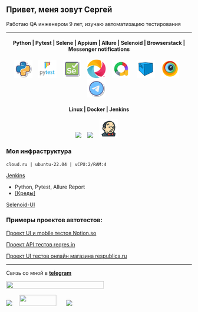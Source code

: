 ## Привет, меня зовут Сергей

Работаю QA инженером 9 лет, изучаю автоматизацию тестирования

---

<h4 align="center">Python | Pytest | Selene | Appium | Allure | Selenoid | Browserstack | Messenger notifications</h4>
<h4 align="center">

<img height="50" src="https://github.com/vinterbris/notion-project/blob/master/resources/images/Python.png"/>      &nbsp;&nbsp;&nbsp;
<img height="50" src="https://github.com/vinterbris/notion-project/blob/master/resources/images/Pytest.svg"/>      &nbsp;&nbsp;&nbsp;
<img height="50" src="https://github.com/vinterbris/notion-project/blob/master/resources/images/Selene.png"/>      &nbsp;&nbsp;&nbsp;
<img height="50" src="https://github.com/vinterbris/notion-project/blob/master/resources/images/appium.png"/>      &nbsp;&nbsp;&nbsp;
<img height="50" src="https://github.com/vinterbris/notion-project/blob/master/resources/images/allure.png"/>      &nbsp;&nbsp;&nbsp;
<img height="50" src="https://github.com/vinterbris/notion-project/blob/master/resources/images/Selenoid.svg"/>    &nbsp;&nbsp;&nbsp;
<img height="50" src="https://github.com/vinterbris/notion-project/blob/master/resources/images/browserstack.png"/>    &nbsp;&nbsp;&nbsp;
<img height="50" src="https://github.com/vinterbris/notion-project/blob/master/resources/images/telegram.png"/>    &nbsp;&nbsp;&nbsp;
</h4>
<h4 align="center">Linux | Docker | Jenkins</h4>
<h4 align="center">
<img height="50" src="https://github.com/vinterbris/vinterbris/assets/21102027/472694ac-6ec3-4845-af93-8d7fa6ea7111"/>      &nbsp;&nbsp;&nbsp;
<img height="50" src="https://github.com/vinterbris/vinterbris/assets/21102027/9499bfac-d604-4d79-852b-38ed7b57131e"/>      &nbsp;&nbsp;&nbsp;
<img height="50" src="https://github.com/vinterbris/notion-project/blob/master/resources/images/jenkins.png"/>     &nbsp;&nbsp;&nbsp;

### Моя инфраструктура
`cloud.ru | ubuntu-22.04 | vCPU:2/RAM:4`

[Jenkins](http://176.123.163.26:8888/)
* Python, Pytest, Allure Report
* [[Креды]](https://gist.github.com/vinterbris/a046a0ad0b9331041907c66e0435ee72)

[Selenoid-UI](http://176.123.163.26:9090/#/) 

### Примеры проектов автотестов:
[Проект UI и mobile тестов Notion.so](https://github.com/vinterbris/notion-project)

[Проект API тестов reqres.in](https://github.com/vinterbris/reqres-project)

[Проект UI тестов онлайн магазина respublica.ru](https://github.com/vinterbris/respublica-project)

<!--
[Домашние задания для CS50 Python 2023](https://github.com/me50/vinterbris)

[Домашние задания для CS50 2017](https://github.com/vinterbris/Dessumiis)
-->

---
Связь со мной в [**telegram**](https://t.me/vbr_s)

<img width="265" height="20" src="https://www.codewars.com/users/vinterbris/badges/small"/>

<img height="30" src="https://github.com/vinterbris/vinterbris/assets/21102027/88679b6e-746d-455e-b07c-5fa3f26fce9b"/> &nbsp;&nbsp;&nbsp;
<img height="30" width="100" src="https://upload.wikimedia.org/wikipedia/commons/thumb/0/09/ThinkPad_Logo.svg/512px-ThinkPad_Logo.svg.png"/> &nbsp; &nbsp; &nbsp;
<img height="33" src="https://github.com/vinterbris/vinterbris/assets/21102027/8e5258ef-b5f1-4e56-9cea-aba1f20a1983"/> &nbsp; 











<!--
**vinterbris/vinterbris** is a ✨ _special_ ✨ repository because its `README.md` (this file) appears on your GitHub profile.

Here are some ideas to get you started:

- 🔭 I’m currently working on ...
- 🌱 I’m currently learning ...
- 👯 I’m looking to collaborate on ...
- 🤔 I’m looking for help with ...
- 💬 Ask me about ...
- 📫 How to reach me: ...
- 😄 Pronouns: ...
- ⚡ Fun fact: ...
-->
